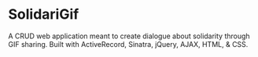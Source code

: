 # SolidariGif
A CRUD web application meant to create dialogue about solidarity through GIF sharing. Built with ActiveRecord, Sinatra, jQuery, AJAX, HTML, & CSS.
